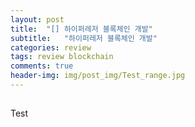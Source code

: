 ```yaml
---
layout: post
title:  "[] 하이퍼레저 블록체인 개발"
subtitle:   "하이퍼레저 블록체인 개발"
categories: review
tags: review blockchain
comments: true
header-img: img/post_img/Test_range.jpg
---
```


##
Test



